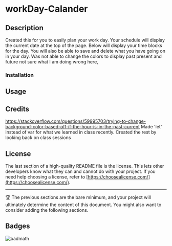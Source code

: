 # workDay-Calander


## Description
Created this for you to easily plan your work day.
Your schedule will display the current date at the top of the page.
Below will display your time blocks for the day.
You will also be able to save and delete what you have going on in your day.
Was not able to change the colors to display past present and future not sure what I am doing wrong here,


### Installation



## Usage


## Credits
https://stackoverflow.com/questions/59995703/trying-to-change-background-color-based-off-if-the-hour-is-in-the-past-current
Made 'let' instead of var for what we learned in class recently.
Created the rest by looking back on class sessions  


## License

The last section of a high-quality README file is the license. This lets other developers know what they can and cannot do with your project. If you need help choosing a license, refer to [https://choosealicense.com/](https://choosealicense.com/).

---

🏆 The previous sections are the bare minimum, and your project will ultimately determine the content of this document. You might also want to consider adding the following sections.

## Badges

![badmath](https://img.shields.io/github/languages/top/lernantino/badmath)

